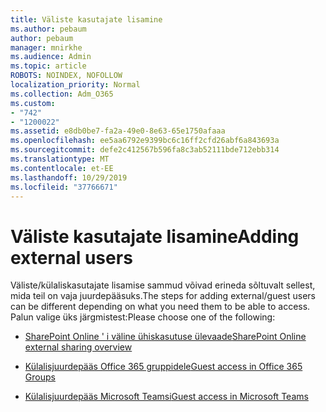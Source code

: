 ```yaml
---
title: Väliste kasutajate lisamine
ms.author: pebaum
author: pebaum
manager: mnirkhe
ms.audience: Admin
ms.topic: article
ROBOTS: NOINDEX, NOFOLLOW
localization_priority: Normal
ms.collection: Adm_O365
ms.custom:
- "742"
- "1200022"
ms.assetid: e8db0be7-fa2a-49e0-8e63-65e1750afaaa
ms.openlocfilehash: ee5aa6792e9399bc6c16ff2cfd26abf6a843693a
ms.sourcegitcommit: defe2c412567b596fa8c3ab52111bde712ebb314
ms.translationtype: MT
ms.contentlocale: et-EE
ms.lasthandoff: 10/29/2019
ms.locfileid: "37766671"
---
```

# <a name="adding-external-users"></a><span data-ttu-id="f5c4f-102">Väliste kasutajate lisamine</span><span class="sxs-lookup"><span data-stu-id="f5c4f-102">Adding external users</span></span>

<span data-ttu-id="f5c4f-103">Väliste/külaliskasutajate lisamise sammud võivad erineda sõltuvalt sellest, mida teil on vaja juurdepääsuks.</span><span class="sxs-lookup"><span data-stu-id="f5c4f-103">The steps for adding external/guest users can be different depending on what you need them to be able to access.</span></span> <span data-ttu-id="f5c4f-104">Palun valige üks järgmistest:</span><span class="sxs-lookup"><span data-stu-id="f5c4f-104">Please choose one of the following:</span></span>
  
- [<span data-ttu-id="f5c4f-105">SharePoint Online ' i väline ühiskasutuse ülevaade</span><span class="sxs-lookup"><span data-stu-id="f5c4f-105">SharePoint Online external sharing overview</span></span>](https://docs.microsoft.com/sharepoint/external-sharing-overview)

- [<span data-ttu-id="f5c4f-106">Külalisjuurdepääs Office 365 gruppidele</span><span class="sxs-lookup"><span data-stu-id="f5c4f-106">Guest access in Office 365 Groups</span></span>](https://support.office.com/en-gb/article/guest-access-in-office-365-groups-bfc7a840-868f-4fd6-a390-f347bf51aff6)

- [<span data-ttu-id="f5c4f-107">Külalisjuurdepääs Microsoft Teamsi</span><span class="sxs-lookup"><span data-stu-id="f5c4f-107">Guest access in Microsoft Teams</span></span>](https://docs.microsoft.com/microsoftteams/guest-access-checklist)
